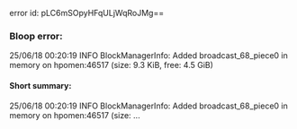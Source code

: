 error id: pLC6mSOpyHFqULjWqRoJMg==
### Bloop error:

25/06/18 00:20:19 INFO BlockManagerInfo: Added broadcast_68_piece0 in memory on hpomen:46517 (size: 9.3 KiB, free: 4.5 GiB)
#### Short summary: 

25/06/18 00:20:19 INFO BlockManagerInfo: Added broadcast_68_piece0 in memory on hpomen:46517 (size: ...
